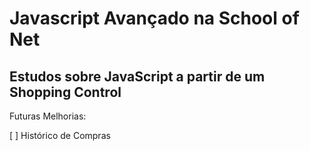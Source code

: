 # Javascript Avançado na School of Net
 ## Estudos sobre JavaScript a partir de um Shopping Control
 
 
Futuras Melhorias:

[ ] Histórico de Compras
